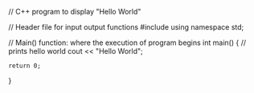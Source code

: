 // C++ program to display "Hello World"
 
// Header file for input output functions
#include <iostream>
using namespace std;
 
// Main() function: where the execution of program begins
int main()
{
    // prints hello world
    cout << "Hello World";
 
    return 0;
}
  

